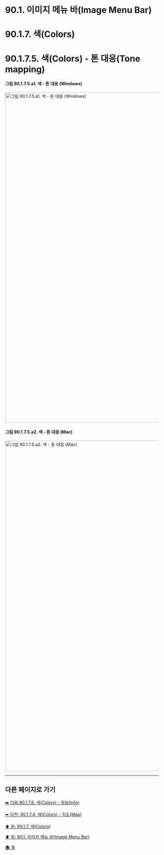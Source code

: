 # 90.1. 이미지 메뉴 바(Image Menu Bar)
# 90.1.7. 색(Colors)
# 90.1.7.5. 색(Colors) - 톤 대응(Tone mapping)

#### 그림 90.1.7.5.a1. 색 - 톤 대응 (Windows)
<img width="1080" alt="그림 90.1.7.5.a1. 색 - 톤 대응 (Windows)" environment="MacOS:Sonoma 14.2.1 GIMP 2.10.36" src="https://github.com/wonder13662/gimp/assets/15767104/f8cd9eb9-289f-40cf-ba1d-e0c1ecd0fba9">

#### 그림 90.1.7.5.a2. 색 - 톤 대응 (Mac)
<img width="1080" alt="그림 90.1.7.5.a2. 색 - 톤 대응 (Mac)" environment="MacOS:Sonoma 14.2.1 GIMP 2.10.36" src="https://github.com/wonder13662/gimp/assets/15767104/d1508269-9161-4690-a599-46ab88dddb97">

***

## 다른 페이지로 가기

[➡️ 다음:90.1.7.6. 색(Colors) - 정보(Info)](./90-01-07-colorsx-06-info.md)

[⬅️ 이전: 90.1.7.4. 색(Colors) - 지도(Map)](./90-01-07-colorsx-04-map.md)

[⬆️ 위: 90.1.7. 색(Colors)](./90-01-07-colors.md)

[⬆️ 위: 90.1. 이미지 메뉴 바(Image Menu Bar)](./90-01-00-image-menu-bar.md)

[🏠 홈](./00-home.md)
